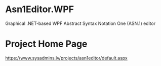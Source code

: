 # Asn1Editor.WPF
Graphical .NET-based WPF Abstract Syntax Notation One (ASN.1) editor

# Project Home Page
https://www.sysadmins.lv/projects/asn1editor/default.aspx
